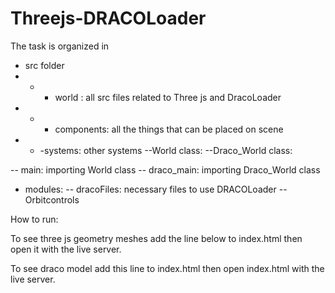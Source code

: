 # Threejs-DRACOLoader

The task is organized in 
 - src folder
- - - world : all src files related to Three js and DracoLoader
- - - components: all the things that can be placed on scene
- - -systems: other systems
--World class: 
--Draco_World class:
     
                  
-- main: importing World class
-- draco_main: importing Draco_World class
- modules:
-- dracoFiles: necessary files to use DRACOLoader
-- Orbitcontrols



How to run:


To see three js geometry meshes add the  line below to index.html then open it with the live server.


To see draco model add this line to index.html then open index.html with the live server.
